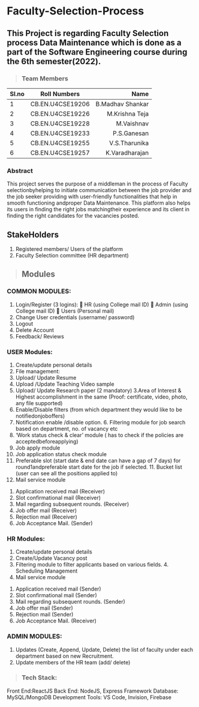 # Faculty-Selection-Process
## This Project is regarding Faculty Selection process Data Maintenance which is done as a part of the Software Engineering course during the 6th semester(2022).
> ### Team Members
| Sl.no | Roll Numbers | Name |
| :---         |     :---:      |          ---: |
| 1   |  CB.EN.U4CSE19206    | B.Madhav Shankar |
| 2   |  CB.EN.U4CSE19226    | M.Krishna Teja |
| 3   |  CB.EN.U4CSE19228    | M.Vaishnav |
| 4   |  CB.EN.U4CSE19233    | P.S.Ganesan|
| 5   |  CB.EN.U4CSE19255    | V.S.Tharunika|
| 6   |  CB.EN.U4CSE19257    | K.Varadharajan|

### Abstract
This project serves the purpose of a middleman in the process of Faculty selectionbyhelping to initiate communication between the job provider and the job seeker
providing with user-friendly functionalities that help in smooth functioning andproper
Data Maintenance. This platform also helps its users in finding the right jobs matchingtheir experience and its client in finding the right candidates for the vacancies posted.

## StakeHolders

1. Registered members/ Users of the platform
2. Faculty Selection committee (HR department)

> ## Modules
### COMMON MODULES:
1. Login/Register (3 logins):  HR (using College mail ID)  Admin (using College mail ID)  Users (Personal mail)
2. Change User credentials (username/ password)
3. Logout
4. Delete Account
5. Feedback/ Reviews
### USER Modules:
1. Create/update personal details
2. File management:
1. Upload/ Update Resume
2. Upload /Update Teaching Video sample
3. Upload/ Update Research paper (2 mandatory)
3.Area of Interest & Highest accomplishment in the same
(Proof: certificate, video, photo, any file supported)
4. Enable/Disable filters (from which department they would like to be notifiedonjoboffers)
5. Notification enable /disable option. 6. Filtering module for job search based on department, no. of vacancy etc
7. ‘Work status check & clear’ module ( has to check if the policies are acceptedbeforeapplying)
8. Job apply module
9. Job application status check module
10. Preferable slot (start date & end date can have a gap of 7 days) for round1andpreferable start date for the job if selected. 11. Bucket list (user can see all the positions applied to)
12. Mail service module
1) Application received mail (Receiver)
2) Slot confirmational mail (Receiver)
3) Mail regarding subsequent rounds. (Receiver)
4) Job offer mail (Receiver)
5) Rejection mail (Receiver)
6) Job Acceptance Mail. (Sender)
### HR Modules:
1. Create/update personal details
2. Create/Update Vacancy post
3. Filtering module to filter applicants based on various fields. 4. Scheduling Management
5. Mail service module
1) Application received mail (Sender)
2) Slot confirmational mail (Sender)
3) Mail regarding subsequent rounds. (Sender)
4) Job offer mail (Sender)
5) Rejection mail (Sender)
6) Job Acceptance Mail. (Receiver)
### ADMIN MODULES:
1) Updates (Create, Append, Update, Delete) the list of faculty under each department
based on new Recruitment. 
2) Update members of the HR team (add/ delete)


> ### Tech Stack:
Front End:ReactJS
Back End: NodeJS, Express Framework
Database: MySQL/MongoDB
Development Tools: VS Code, Invision, Firebase
